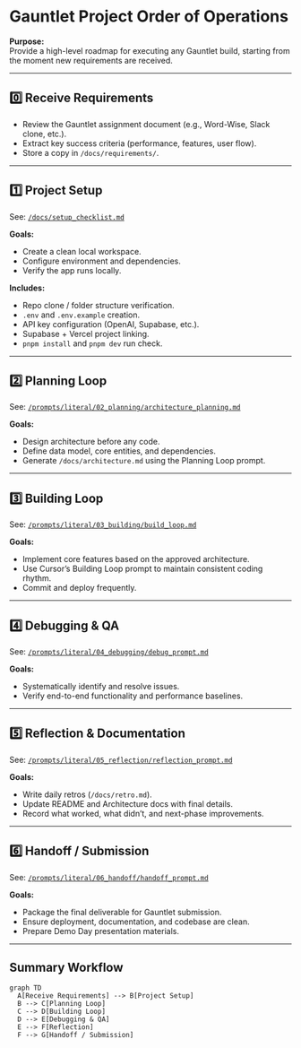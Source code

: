 # Gauntlet Project Order of Operations

**Purpose:**  
Provide a high-level roadmap for executing any Gauntlet build, starting from the moment new requirements are received.

---

## 0️⃣ Receive Requirements
- Review the Gauntlet assignment document (e.g., Word-Wise, Slack clone, etc.).
- Extract key success criteria (performance, features, user flow).
- Store a copy in `/docs/requirements/`.

---

## 1️⃣ Project Setup
See: [`/docs/setup_checklist.md`](./setup_checklist.md)

**Goals:**  
- Create a clean local workspace.  
- Configure environment and dependencies.  
- Verify the app runs locally.

**Includes:**
- Repo clone / folder structure verification.  
- `.env` and `.env.example` creation.  
- API key configuration (OpenAI, Supabase, etc.).  
- Supabase + Vercel project linking.  
- `pnpm install` and `pnpm dev` run check.

---

## 2️⃣ Planning Loop
See: [`/prompts/literal/02_planning/architecture_planning.md`](../prompts/literal/02_planning/architecture_planning.md)

**Goals:**  
- Design architecture before any code.  
- Define data model, core entities, and dependencies.  
- Generate `/docs/architecture.md` using the Planning Loop prompt.

---

## 3️⃣ Building Loop
See: [`/prompts/literal/03_building/build_loop.md`](../prompts/literal/03_building/build_loop.md)

**Goals:**  
- Implement core features based on the approved architecture.  
- Use Cursor’s Building Loop prompt to maintain consistent coding rhythm.  
- Commit and deploy frequently.

---

## 4️⃣ Debugging & QA
See: [`/prompts/literal/04_debugging/debug_prompt.md`](../prompts/literal/04_debugging/debug_prompt.md)

**Goals:**  
- Systematically identify and resolve issues.  
- Verify end-to-end functionality and performance baselines.

---

## 5️⃣ Reflection & Documentation
See: [`/prompts/literal/05_reflection/reflection_prompt.md`](../prompts/literal/05_reflection/reflection_prompt.md)

**Goals:**  
- Write daily retros (`/docs/retro.md`).  
- Update README and Architecture docs with final details.  
- Record what worked, what didn’t, and next-phase improvements.

---

## 6️⃣ Handoff / Submission
See: [`/prompts/literal/06_handoff/handoff_prompt.md`](../prompts/literal/06_handoff/handoff_prompt.md)

**Goals:**  
- Package the final deliverable for Gauntlet submission.  
- Ensure deployment, documentation, and codebase are clean.  
- Prepare Demo Day presentation materials.

---

## Summary Workflow

```mermaid
graph TD
  A[Receive Requirements] --> B[Project Setup]
  B --> C[Planning Loop]
  C --> D[Building Loop]
  D --> E[Debugging & QA]
  E --> F[Reflection]
  F --> G[Handoff / Submission]